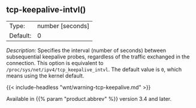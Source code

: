 ---
---
<!-- DISCLAIMER: This file is based on the syslog-ng Open Source Edition documentation https://github.com/balabit/syslog-ng-ose-guides/commit/2f4a52ee61d1ea9ad27cb4f3168b95408fddfdf2 and is used under the terms of The syslog-ng Open Source Edition Documentation License. The file has been modified by Axoflow. -->

## tcp-keepalive-intvl()

|          |                    |
| -------- | ------------------ |
| Type:    | number [seconds] |
| Default: | 0                  |

*Description:* Specifies the interval (number of seconds) between subsequential keepalive probes, regardless of the traffic exchanged in the connection. This option is equivalent to `/proc/sys/net/ipv4/tcp_keepalive_intvl`. The default value is `0`, which means using the kernel default.

{{< include-headless "wnt/warning-tcp-keepalive.md" >}}

Available in {{% param "product.abbrev" %}} version 3.4 and later.

